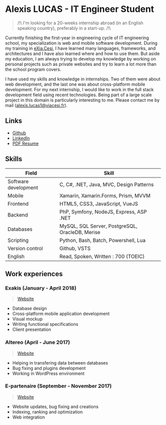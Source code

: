 # Alexis LUCAS - IT Engineer Student

> /!\ I'm looking for a 20-weeks internship abroad (in an English speaking country), preferably in a start-up. /!\

Currently finishing the first-year in engineering cycle of IT engineering school, my specialization is web and mobile software development. During my training in [eXia.Cesi](https://exia.cesi.fr/), I have learned many languages, frameworks, and architectures and I have also learned where and how to use them. But aside my education, I am always trying to develop my knowledge by working on personal projects such as private websites and try to learn a lot more than the school program covers.

I have used my skills and knowledge in internships. Two of them were about web development, and the last one was about cross-platform mobile development. For my next internship, I would like to work in the full stack development field using recent technologies. Being part of a large scale project in this domain is particularly interesting to me.
Please contact me by mail (alexis.lucas1@viacesi.fr).

## Links

* [Github](https://github.com/sixelasacul)
* [LinkedIn](https://www.linkedin.com/in/alexislucasurl/)
* [PDF Resume](CV-Alexis_Lucas_sw.pdf)

## Skills

| Field                | Skill                                           |
| -------------------- | ----------------------------------------------- |
| Software development | C, C#, .NET, Java, MVC, Design Patterns         |
| Mobile               | Xamarin, Xamarin.Forms, Prism, MVVM             |
| Frontend             | HTML5, CSS3, JavaScript, VueJS                  |
| Backend              | PhP, Symfony, NodeJS, Express, ASP .NET         |
| Databases            | MySQL, SQL Server, PostgreSQL, OracleDB, Merise |
| Scripting            | Python, Bash, Batch, Powershell, Lua            |
| Version control      | Github, VSTS                                    |
| English              | Read, Spoken, Written : 700 (TOEIC)             |

## Work experiences

### Exakis (January - April 2018)

> [Website](https://www.exakis.com/)

* Database design
* Cross-platform mobile application development
* Visual mockup
* Writing functional specifications
* Client presentation

### Altereo (April - June 2017)

> [Website](http://altereo.fr/)

* Helping in transfering data between databases
* Bug fixing and plugins development
* Working in WordPress environment

### E-partenaire (September - November 2017)

> [Website](https://agence-web-aix-en-provence.fr/)

* Website updates, bug fixing and creations
* Indexing, ranking and optimization
* Web integration